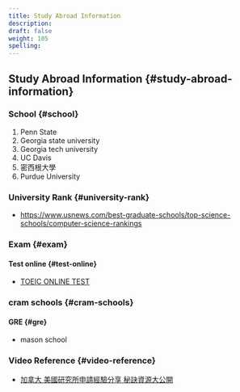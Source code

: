 ```yaml
---
title: Study Abroad Information
description:
draft: false
weight: 105
spelling: 
---
```



## Study Abroad Information {#study-abroad-information}

### School {#school}

1. Penn State
2. Georgia state university
3. Georgia tech university
4. UC Davis
5. 密西根大學
6. Purdue University

### University Rank {#university-rank}

- <https://www.usnews.com/best-graduate-schools/top-science-schools/computer-science-rankings>

### Exam {#exam}

#### Test online {#test-online}

- [TOEIC ONLINE TEST](https://toeic24.com/toeic-online-test)

### cram schools {#cram-schools}

#### GRE {#gre}

- mason school

### Video Reference {#video-reference}

- [加拿大 美國研究所申請經驗分享 秘訣資源大公開](https://youtu.be/BtzoHQMWh7)
